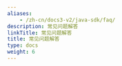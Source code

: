 ```yaml
---
aliases:
    - /zh-cn/docs3-v2/java-sdk/faq/
description: 常见问题解答
linkTitle: 常见问题解答
title: 常见问题解答
type: docs
weight: 6
---
```

